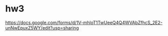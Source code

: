 # hw3
https://docs.google.com/forms/d/1V-mhloT1TwUeeQ4Q4WVAbZfhcS_2E2-unNwEpuxZ5WY/edit?usp=sharing
